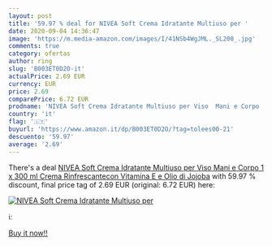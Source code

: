 ```yaml
---
layout: post
title: '59.97 % deal for NIVEA Soft Crema Idratante Multiuso per '
date: 2020-09-04 14:36:47
image: 'https://m.media-amazon.com/images/I/41NSb4WgJML._SL200_.jpg'
comments: true
category: ofertas
author: ring
slug: 'B003ET0D2O-it'
actualPrice: 2.69 EUR
currency: EUR
price: 2.69
comparePrice: 6.72 EUR
prodname: 'NIVEA Soft Crema Idratante Multiuso per Viso  Mani e Corpo  1 x 300 ml  Crema Rinfrescantecon Vitamina E e Olio di Jojoba'
country: 'it'
flag: '🇮🇹'
buyurl: 'https://www.amazon.it/dp/B003ET0D2O/?tag=tolees00-21'
descuento: '59.97'
average: '2.69'
---
```


There's a deal [NIVEA Soft Crema Idratante Multiuso per Viso  Mani e Corpo  1 x 300 ml  Crema Rinfrescantecon Vitamina E e Olio di Jojoba](https://www.amazon.it/dp/B003ET0D2O/?tag=tolees00-21)  with  59.97 % discount, final price tag of  2.69 EUR (original: 6.72 EUR) here:

[![NIVEA Soft Crema Idratante Multiuso per ](https://m.media-amazon.com/images/I/41NSb4WgJML._SL200_.jpg)](https://www.amazon.it/dp/B003ET0D2O/?tag=tolees00-21)

ℹ️:


[Buy it now!!](https://www.amazon.it/dp/B003ET0D2O/?tag=tolees00-21)
